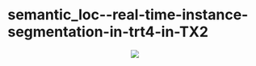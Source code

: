 # semantic_loc--real-time-instance-segmentation-in-trt4-in-TX2

<p align="center">
<img src="https://github.com/hwh-hit/semantic_loc--real-time-instance-segmentation-in-trt4-in-TX2-/tree/main/results/r0.png">
</p>

